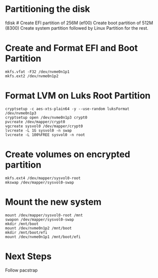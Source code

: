 # Partitioning the disk
fdisk # Create EFI partition of 256M (ef00) 
Create boot partition of 512M (8300)
Create system partition followed by Linux Partition for the rest.

# Create and Format EFI and Boot Partition
```
mkfs.vfat -F32 /dev/nvme0n1p1
mkfs.ext2 /dev/nvme0n1p2
```

# Format LVM on Luks Root Partition
```
cryptsetup -c aes-xts-plain64 -y --use-random luksFormat /dev/nvme0n1p3
cryptsetup open /dev/nvme0n1p3 crypt0
pvcreate /dev/mapper/crypt0
vgcreate sysvol0 /dev/mapper/crypt0
lvcreate -L 1G sysvol0 -n swap
lvcreate -L 100%FREE sysvol0 -n root
```

# Create volumes on encrypted partition
```
mkfs.ext4 /dev/mapper/sysvol0-root
mkswap /dev/mapper/sysvol0-swap
```

# Mount the new system
```
mount /dev/mapper/sysvol0-root /mnt
swapon /dev/mapper/sysvol0-swap
mkdir /mnt/boot
mount /dev/nvme0n1p2 /mnt/boot
mkdir /mnt/boot/efi
mount /dev/nvme0n1p1 /mnt/boot/efi
```

# Next Steps
Follow pacstrap

